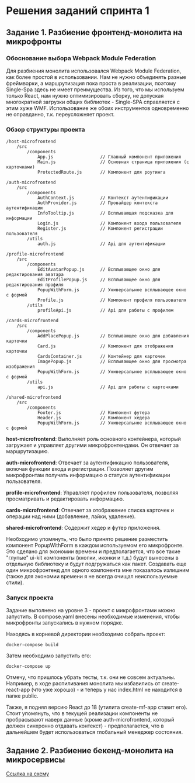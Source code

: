 # Решения заданий спринта 1

## Задание 1. Разбиение фронтенд-монолита на микрофронты
### Обоснование выбора Webpack Module Federation
Для разбиения монолита использовался Webpack Module Federation, как более простой в использовании. Нам не нужно объединять разные фреймворки, а маршрутизация пока проста в реализации, поэтому Single-Spa здесь не имеет преимущества. Из того, что мы используем только React, нам нужно оптимизировать сборку, не допуская многократной загрузки общих библиотек - Single-SPA справляется с этим хуже WMF. Использование же обоих инструментов одновременно не оправданно, т.к. переусложняет проект.

### Обзор структуры проекта

    /host-microfrontend
        /src
            /components
                App.js                  // Главный компонент приложения
                Main.js                 // Основная страница приложения (с карточками)
                ProtectedRoute.js       // Компонент для роутинга
                
    /auth-microfrontend
        /src
            /components
                AuthContext.js          // Контекст аутентификации
                AuthProvider.js         // Провайдер контекста аутентификации
                InfoTooltip.js          // Всплывающая подсказка для информации
                Login.js                // Компонент входа пользователя
                Register.js             // Компонент регистрации пользователя
            /utils
                auth.js                 // Api для аутентификации
    
    /profile-microfrontend
        /src
            /components
                EditAvatarPopup.js      // Всплывающее окно для редактирования аватара
                EditProfilePopup.js     // Всплывающее окно для редактирования профиля
                PopupWithForm.js        // Универсальное всплывающее окно с формой
                Profile.js              // Компонент профиля пользователя
            /utils
                profileApi.js           // Api для работы с профилем
    
    /cards-microfrontend
        /src
            /components
                AddPlacePopup.js        // Всплывающее окно для добавления карточки
                Card.js                 // Компонент для отображения карточки
                CardsContainer.js       // Контейнер для карточек
                ImagePopup.js           // Всплывающее окно для просмотра изображения
                PopupWithForm.js        // Универсальное всплывающее окно с формой
            /utils
                api.js                  // Api для работы с карточками
                
    /shared-microfrontend
        /src
            /components
                Footer.js               // Компонент футера
                Header.js               // Компонент хедера
                PopupWithForm.js        // Универсальное всплывающее окно с формой

**host-microfrontend**: Выполняет роль основного контейнера, который загружает и управляет другими микрофронтендами. Он отвечает за маршрутизацию.

**auth-microfrontend**: Отвечает за аутентификацию пользователя, включая функции входа и регистрации. Позволяет другим микрофронтам получать информацию о статусе аутентификации пользователя.

**profile-microfrontend**: Управляет профилем пользователя, позволяя просматривать и редактировать информацию.

**cards-microfrontend**: Отвечает за отображение списка карточек и операции над ними (добавление, лайки, удаление).

**shared-microfrontend**: Содержит хедер и футер приложения.

Необходимо упомянуть, что было принято решение разместить компонент PopupWithForm в каждом используемом его микрофронте. Это сделано для экономии времени и предполагается, что все такие "глупые" ui-kit компоненты (кнопки, иконки и т.д.) будут вынесены в отдельную библиотеку и будут подгружаться как пакет. Создавать еще один микрофронтенд для одного компонента мне показалось излишним (также для экономии времени я не всегда очищал неиспользуемые стили).

### Запуск проекта
Задание выполнено на уровне 3 - проект с микрофронтами можно запустить. В compose.yaml внесены необходимые изменения, чтобы микрофронты запускались в нужном порядке.

Находясь в корневой директории необходимо собрать проект:

`docker-compose build`

Затем необходимо запустить его:

`docker-compose up`

Отмечу, что пришлось убрать тесты, т.к. они не совсем актуальны. Например, в ходе распиливания монолита мы избавились от create-react-app (что уже хорошо) - и теперь у нас index.html не находится в папке public.

Также, я поднял версию React до 18 (утилита create-mf-app ставит  его). Стоит упомянуть, что в текущей реализации компоненты не пробрасывают наверх данные (кроме auth-microfrontend, который должен синхронно отдавать контекст) - предполагается, что в дальнейшем будет использоваться глобальный менеджер состояния.


## Задание 2. Разбиение бекенд-монолита на микросервисы
[Ссылка на схему](https://drive.google.com/file/d/1TQrJyJWGBmPiyKYDjfJ_aGssQC5oMNnj/view?usp=sharing)
